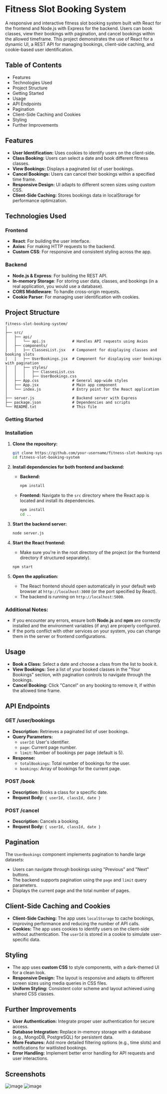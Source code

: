 
# Fitness Slot Booking System

A responsive and interactive fitness slot booking system built with React for the frontend and Node.js with Express for the backend. Users can book classes, view their bookings with pagination, and cancel bookings within the allowed timeframe. This project demonstrates the use of React for a dynamic UI, a REST API for managing bookings, client-side caching, and cookie-based user identification.

## Table of Contents
- Features
- Technologies Used
- Project Structure
- Getting Started
- Usage
- API Endpoints
- Pagination
- Client-Side Caching and Cookies
- Styling
- Further Improvements

## Features
- **User Identification:** Uses cookies to identify users on the client-side.
- **Class Booking:** Users can select a date and book different fitness classes.
- **View Bookings:** Displays a paginated list of user bookings.
- **Cancel Bookings:** Users can cancel their bookings within a specified time frame.
- **Responsive Design:** UI adapts to different screen sizes using custom CSS.
- **Client-Side Caching:** Stores bookings data in localStorage for performance optimization.

## Technologies Used
### Frontend
- **React**: For building the user interface.
- **Axios**: For making HTTP requests to the backend.
- **Custom CSS**: For responsive and consistent styling across the app.

### Backend
- **Node.js & Express**: For building the REST API.
- **In-memory Storage**: For storing user data, classes, and bookings (in a real application, you would use a database).
- **CORS Middleware**: To handle cross-origin requests.
- **Cookie Parser**: For managing user identification with cookies.

## Project Structure
```
fitness-slot-booking-system/
│
├── src/
│   ├── api/
│   │   └── api.js            # Handles API requests using Axios
│   ├── components/
│   │   ├── ClassesList.jsx   # Component for displaying classes and booking slots
│   │   ├── UserBookings.jsx  # Component for displaying user bookings with pagination
│   │   ├── styles/
│   │   │   ├── ClassesList.css
│   │   │   ├── UserBookings.css
│   ├── App.css               # General app-wide styles
│   ├── App.jsx               # Main app component
│   └── index.js              # Entry point for the React application
│
├── server.js                 # Backend server with Express
├── package.json              # Dependencies and scripts
└── README.txt                # This file
```


### Getting Started

### Installation
1. **Clone the repository:**
   ```bash
   git clone https://github.com/your-username/fitness-slot-booking-system.git
   cd fitness-slot-booking-system
   ```

2. **Install dependencies for both frontend and backend:**
   - **Backend:**
     ```bash
     npm install
     ```
   - **Frontend:**
     Navigate to the `src` directory where the React app is located and install its dependencies.
     ```bash
     npm install
     cd ..
     ```

3. **Start the backend server:**
   ```bash
   node server.js
   ```

4. **Start the React frontend:**
   - Make sure you're in the root directory of the project (or the frontend directory if structured separately).
   ```bash
   npm start
   ```

5. **Open the application:**
   - The React frontend should open automatically in your default web browser at `http://localhost:3000` (or the port specified by React).
   - The backend is running on `http://localhost:5000`.

### Additional Notes:
- If you encounter any errors, ensure both **Node.js** and **npm** are correctly installed and the environment variables (if any) are properly configured.
- If the ports conflict with other services on your system, you can change them in the server or frontend configurations.

## Usage

- **Book a Class:** Select a date and choose a class from the list to book it.
- **View Bookings:** See a list of your booked classes in the "Your Bookings" section, with pagination controls to navigate through the bookings.
- **Cancel Booking:** Click "Cancel" on any booking to remove it, if within the allowed time frame.

## API Endpoints
### GET /user/bookings
- **Description:** Retrieves a paginated list of user bookings.
- **Query Parameters:**
  - `userId`: User's identifier.
  - `page`: Current page number.
  - `limit`: Number of bookings per page (default is 5).
- **Response:**
  - `totalBookings`: Total number of bookings for the user.
  - `bookings`: Array of bookings for the current page.

### POST /book
- **Description:** Books a class for a specific date.
- **Request Body:** `{ userId, classId, date }`

### POST /cancel
- **Description:** Cancels a booking.
- **Request Body:** `{ userId, classId, date }`

## Pagination
The `UserBookings` component implements pagination to handle large datasets:
- Users can navigate through bookings using "Previous" and "Next" buttons.
- The backend supports pagination using the `page` and `limit` query parameters.
- Displays the current page and the total number of pages.

## Client-Side Caching and Cookies
- **Client-Side Caching:** The app uses `localStorage` to cache bookings, improving performance and reducing the number of API calls.
- **Cookies:** The app uses cookies to identify users on the client-side without authentication. The `userId` is stored in a cookie to simulate user-specific data.

## Styling
- The app uses **custom CSS** to style components, with a dark-themed UI for a clean look.
- **Responsive Design:** The layout is responsive and adapts to different screen sizes using media queries in CSS files.
- **Uniform Styling:** Consistent color scheme and layout achieved using shared CSS classes.

## Further Improvements
- **User Authentication:** Integrate proper user authentication for secure access.
- **Database Integration:** Replace in-memory storage with a database (e.g., MongoDB, PostgreSQL) for persistent data.
- **More Features:** Add more detailed filtering options (e.g., time slots) and notifications for waitlisted bookings.
- **Error Handling:** Implement better error handling for API requests and user interactions.

## Screenshots 

![image](https://github.com/user-attachments/assets/ffdcfab4-362d-429c-a366-62b8d7122564)
![image](https://github.com/user-attachments/assets/346ca40f-11c2-4ddc-9f97-558c0f81a0b5)

